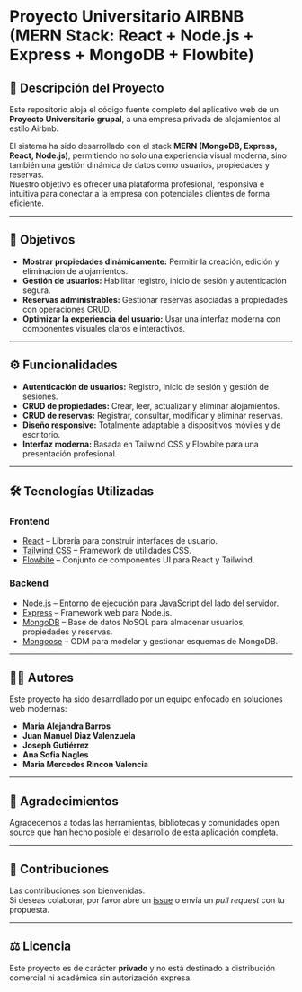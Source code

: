 # Proyecto Universitario AIRBNB (MERN Stack: React + Node.js + Express + MongoDB + Flowbite)

## 📌 Descripción del Proyecto
Este repositorio aloja el código fuente completo del aplicativo web de un **Proyecto Universitario grupal**, a una empresa privada de alojamientos al estilo Airbnb.

El sistema ha sido desarrollado con el stack **MERN (MongoDB, Express, React, Node.js)**, permitiendo no solo una experiencia visual moderna, sino también una gestión dinámica de datos como usuarios, propiedades y reservas.  
Nuestro objetivo es ofrecer una plataforma profesional, responsiva e intuitiva para conectar a la empresa con potenciales clientes de forma eficiente.

---

## 🎯 Objetivos
- **Mostrar propiedades dinámicamente:** Permitir la creación, edición y eliminación de alojamientos.
- **Gestión de usuarios:** Habilitar registro, inicio de sesión y autenticación segura.
- **Reservas administrables:** Gestionar reservas asociadas a propiedades con operaciones CRUD.
- **Optimizar la experiencia del usuario:** Usar una interfaz moderna con componentes visuales claros e interactivos.

---

## ⚙️ Funcionalidades
- **Autenticación de usuarios:** Registro, inicio de sesión y gestión de sesiones.
- **CRUD de propiedades:** Crear, leer, actualizar y eliminar alojamientos.
- **CRUD de reservas:** Registrar, consultar, modificar y eliminar reservas.
- **Diseño responsive:** Totalmente adaptable a dispositivos móviles y de escritorio.
- **Interfaz moderna:** Basada en Tailwind CSS y Flowbite para una presentación profesional.

---

## 🛠️ Tecnologías Utilizadas

### Frontend
- [React](https://reactjs.org/) – Librería para construir interfaces de usuario.
- [Tailwind CSS](https://tailwindcss.com/) – Framework de utilidades CSS.
- [Flowbite](https://flowbite.com/) – Conjunto de componentes UI para React y Tailwind.

### Backend
- [Node.js](https://nodejs.org/) – Entorno de ejecución para JavaScript del lado del servidor.
- [Express](https://expressjs.com/) – Framework web para Node.js.
- [MongoDB](https://www.mongodb.com/) – Base de datos NoSQL para almacenar usuarios, propiedades y reservas.
- [Mongoose](https://mongoosejs.com/) – ODM para modelar y gestionar esquemas de MongoDB.

---

## 👨‍💻 Autores
Este proyecto ha sido desarrollado por un equipo enfocado en soluciones web modernas:

- **Maria Alejandra Barros**
- **Juan Manuel Diaz Valenzuela**
- **Joseph Gutiérrez**
- **Ana Sofia Nagles**
- **Maria Mercedes Rincon Valencia**

---

## 🙏 Agradecimientos
Agradecemos a todas las herramientas, bibliotecas y comunidades open source que han hecho posible el desarrollo de esta aplicación completa.

---

## 🤝 Contribuciones
Las contribuciones son bienvenidas.  
Si deseas colaborar, por favor abre un [issue](https://github.com/) o envía un *pull request* con tu propuesta.

---

## ⚖️ Licencia
Este proyecto es de carácter **privado** y no está destinado a distribución comercial ni académica sin autorización expresa.  
